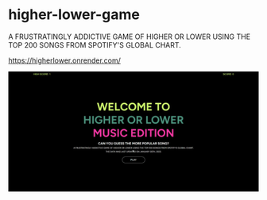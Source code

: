 # higher-lower-game
A FRUSTRATINGLY ADDICTIVE GAME OF HIGHER OR LOWER USING THE TOP 200 SONGS FROM SPOTIFY'S GLOBAL CHART.

https://higherlower.onrender.com/

<img src="assets/images/higher-or-lower.gif">
